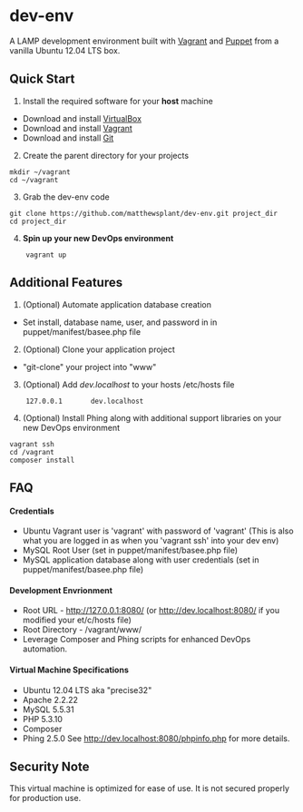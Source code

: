 dev-env
=======

A LAMP development environment built with [Vagrant](http://www.vagrantup.com/) and [Puppet](http://puppetlabs.com/) from a vanilla Ubuntu 12.04 LTS box.

## Quick Start

1. Install the required software for your **host** machine
 * Download and install [VirtualBox](https://www.virtualbox.org/wiki/Downloads)
 * Download and install [Vagrant](http://downloads.vagrantup.com/)
 * Download and install [Git](http://git-scm.com/downloads)

2. Create the parent directory for your projects
```
mkdir ~/vagrant
cd ~/vagrant
```

3. Grab the dev-env code
```
git clone https://github.com/matthewsplant/dev-env.git project_dir
cd project_dir
```

4. **Spin up your new DevOps environment**
```
    vagrant up
```

## Additional Features

1. (Optional) Automate application database creation
 * Set install, database name, user, and password in in puppet/manifest/basee.php file
 
2. (Optional) Clone your application project
 * "git-clone" your project into "www"

3. (Optional) Add *dev.localhost* to your hosts /etc/hosts file
```
    127.0.0.1       dev.localhost
```
4. (Optional) Install Phing along with additional support libraries on your new DevOps environment
```
vagrant ssh
cd /vagrant
composer install
```

## FAQ
#### Credentials
 * Ubuntu Vagrant user is 'vagrant' with password of 'vagrant' (This is also what you are logged in as when you 'vagrant ssh' into your dev env)
 * MySQL Root User (set in puppet/manifest/basee.php file)
 * MySQL application database along with user credentials (set in puppet/manifest/basee.php file)

#### Development Envrionment
 * Root URL - http://127.0.0.1:8080/ (or http://dev.localhost:8080/ if you modified your et/c/hosts file)
 * Root Directory - /vagrant/www/
 * Leverage Composer and Phing scripts for enhanced DevOps automation.

#### Virtual Machine Specifications
 * Ubuntu 12.04 LTS aka "precise32"
 * Apache 2.2.22
 * MySQL 5.5.31
 * PHP 5.3.10
 * Composer
 * Phing 2.5.0 
See http://dev.localhost:8080/phpinfo.php for more details.

## Security Note
This virtual machine is optimized for ease of use.  It is not secured properly for production use.
